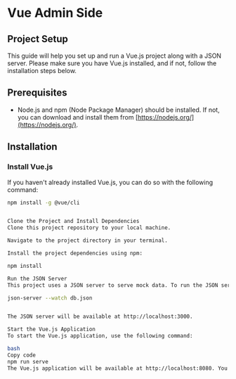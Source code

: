 # Vue Admin Side 
## Project Setup

This guide will help you set up and run a Vue.js project along with a JSON server. Please make sure you have Vue.js installed, and if not, follow the installation steps below.

## Prerequisites

- Node.js and npm (Node Package Manager) should be installed. If not, you can download and install them from [https://nodejs.org/](https://nodejs.org/).

## Installation

### Install Vue.js

If you haven't already installed Vue.js, you can do so with the following command:

```bash
npm install -g @vue/cli


Clone the Project and Install Dependencies
Clone this project repository to your local machine.

Navigate to the project directory in your terminal.

Install the project dependencies using npm:

npm install

Run the JSON Server
This project uses a JSON server to serve mock data. To run the JSON server, use the following command:

json-server --watch db.json


The JSON server will be available at http://localhost:3000.

Start the Vue.js Application
To start the Vue.js application, use the following command:

bash
Copy code
npm run serve
The Vue.js application will be available at http://localhost:8080. You can access your application in a web browser.
```
